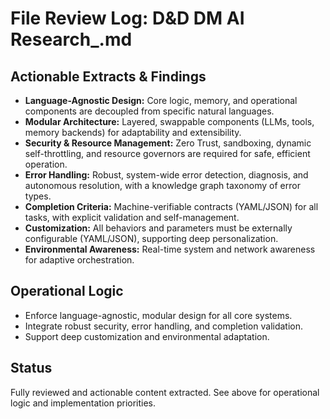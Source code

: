 # File Review Log: D&D DM AI Research_.md

## Actionable Extracts & Findings
- **Language-Agnostic Design:** Core logic, memory, and operational components are decoupled from specific natural languages.
- **Modular Architecture:** Layered, swappable components (LLMs, tools, memory backends) for adaptability and extensibility.
- **Security & Resource Management:** Zero Trust, sandboxing, dynamic self-throttling, and resource governors are required for safe, efficient operation.
- **Error Handling:** Robust, system-wide error detection, diagnosis, and autonomous resolution, with a knowledge graph taxonomy of error types.
- **Completion Criteria:** Machine-verifiable contracts (YAML/JSON) for all tasks, with explicit validation and self-management.
- **Customization:** All behaviors and parameters must be externally configurable (YAML/JSON), supporting deep personalization.
- **Environmental Awareness:** Real-time system and network awareness for adaptive orchestration.

## Operational Logic
- Enforce language-agnostic, modular design for all core systems.
- Integrate robust security, error handling, and completion validation.
- Support deep customization and environmental adaptation.

## Status
Fully reviewed and actionable content extracted. See above for operational logic and implementation priorities.
